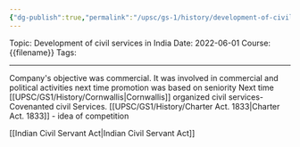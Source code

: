 ```yaml
---
{"dg-publish":true,"permalink":"/upsc/gs-1/history/development-of-civil-services-in-india/","dgHomeLink":true,"dgPassFrontmatter":false}
---
```


Topic: Development of civil services in India
Date: 2022-06-01
Course: {{filename}}
Tags: 

---



Company's objective was commercial.
It was involved in commercial and political activities next time promotion was based on seniority
Next time
[[UPSC/GS1/History/Cornwallis|Cornwallis]] organized civil services- Covenanted civil Services.
[[UPSC/GS1/History/Charter Act. 1833|Charter Act. 1833]] - idea of competition

[[Indian Civil Servant Act|Indian Civil Servant Act]]
